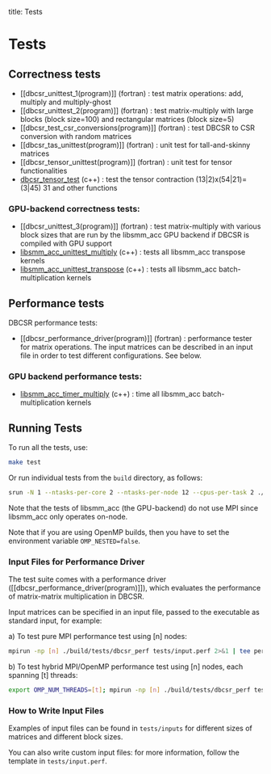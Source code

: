 title: Tests

# Tests

## Correctness tests

- [[dbcsr_unittest_1(program)]] (fortran) : test matrix operations: add, multiply and multiply-ghost
- [[dbcsr_unittest_2(program)]] (fortran) : test matrix-multiply with large blocks (block size=100) and rectangular matrices (block size=5)
- [[dbcsr_test_csr_conversions(program)]] (fortran) : test DBCSR to CSR conversion with random matrices
- [[dbcsr_tas_unittest(program)]] (fortran) : unit test for tall-and-skinny matrices
- [[dbcsr_tensor_unittest(program)]] (fortran) : unit test for tensor functionalities
- [dbcsr_tensor_test](../../../../tests/dbcsr_tensor_test.cpp) (c++) : test the tensor contraction (13|2)x(54|21)=(3|45) 31 and other functions

### GPU-backend correctness tests:

- [[dbcsr_unittest_3(program)]] (fortran) : test matrix-multiply with various block sizes that are run by the libsmm_acc GPU backend if DBCSR is compiled with GPU support
- [libsmm_acc_unittest_multiply](../../../../tests/libsmm_acc_unittest_multiply.cpp) (c++) : tests all libsmm_acc transpose kernels
- [libsmm_acc_unittest_transpose](../../../../tests/libsmm_acc_unittest_transpose.cpp) (c++) : tests all libsmm_acc batch-multiplication kernels

## Performance tests

DBCSR performance tests:

- [[dbcsr_performance_driver(program)]] (fortran) : performance tester for matrix operations. The input matrices can be described in an input file in order to test different configurations. See below.

### GPU backend performance tests:

- [libsmm_acc_timer_multiply](../../../../tests/libsmm_acc_timer_multiply.cpp) (c++) : time all libsmm_acc batch-multiplication kernels

## Running Tests

To run all the tests, use:

```bash
make test
```

Or run individual tests from the `build` directory, as follows:

```bash
srun -N 1 --ntasks-per-core 2 --ntasks-per-node 12 --cpus-per-task 2 ./tests/dbcsr_unittest_1
```

Note that the tests of libsmm_acc (the GPU-backend) do not use MPI since libsmm_acc only operates on-node.

Note that if you are using OpenMP builds, then you have to set the environment variable `OMP_NESTED=false`.

### Input Files for Performance Driver

The test suite comes with a performance driver ([[dbcsr_performance_driver(program)]]), which evaluates the performance of matrix-matrix multiplication in DBCSR.

Input matrices can be specified in an input file, passed to the executable as standard input, for example:

a) To test pure MPI performance test using [n] nodes:

```bash
mpirun -np [n] ./build/tests/dbcsr_perf tests/input.perf 2>&1 | tee perf.log
```

b) To test hybrid MPI/OpenMP performance test using [n] nodes, each spanning [t] threads:

```bash
export OMP_NUM_THREADS=[t]; mpirun -np [n] ./build/tests/dbcsr_perf tests/input.perf 2>&1 | tee perf.log
```

###  How to Write Input Files

Examples of input files can be found in `tests/inputs` for different sizes of matrices and different block sizes.

You can also write custom input files: for more information, follow the template in `tests/input.perf`.

